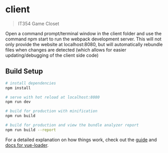 # client

> IT354 Game Closet

Open a command prompt/terminal window in the client folder and use the command npm start to run the webpack development server. This will not only provide the website at localhost:8080, but will automatically rebundle files when changes are detected (which allows for easier updating/debugging of the client side code)

## Build Setup

``` bash
# install dependencies
npm install

# serve with hot reload at localhost:8080
npm run dev

# build for production with minification
npm run build

# build for production and view the bundle analyzer report
npm run build --report
```

For a detailed explanation on how things work, check out the [guide](http://vuejs-templates.github.io/webpack/) and [docs for vue-loader](http://vuejs.github.io/vue-loader).
